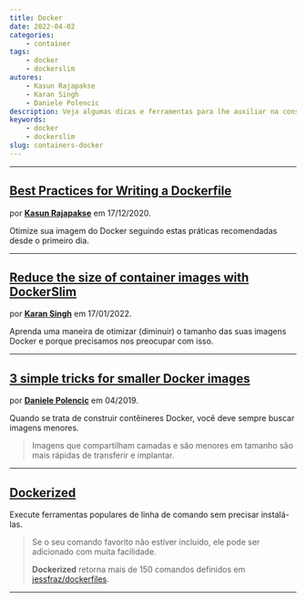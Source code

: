 ```yaml
---
title: Docker
date: 2022-04-02
categories:
    - container
tags:
    - docker
    - dockerslim
autores:
    - Kasun Rajapakse
    - Karan Singh
    - Daniele Polencic
description: Veja algumas dicas e ferramentas para lhe auxiliar na construção de imagens Docker.
keywords:
    - docker
    - dockerslim
slug: containers-docker
---
```


---

## [Best Practices for Writing a Dockerfile](https://blog.bitsrc.io/best-practices-for-writing-a-dockerfile-68893706c3)

por [**Kasun Rajapakse**](/autores/kasun-rajapakse/) em 17/12/2020.

Otimize sua imagem do Docker seguindo estas práticas recomendadas desde o primeiro dia.

---

## [Reduce the size of container images with DockerSlim](https://developers.redhat.com/articles/2022/01/17/reduce-size-container-images-dockerslim?sc_cid=7013a000002qAd7AAE#)

por [**Karan Singh**](/autores/karan-singh/) em 17/01/2022.

Aprenda uma maneira de otimizar (diminuir) o tamanho das suas imagens Docker e porque precisamos nos preocupar com isso.

---

## [3 simple tricks for smaller Docker images](https://learnk8s.io/blog/smaller-docker-images)

por [**Daniele Polencic**](/autores/daniele-polencic/) em 04/2019.

Quando se trata de construir contêineres Docker, você deve sempre buscar imagens menores.

> Imagens que compartilham camadas e são menores em tamanho são mais rápidas de transferir e implantar.

---

## [Dockerized](https://github.com/datastack-net/dockerized)

Execute ferramentas populares de linha de comando sem precisar instalá-las.

> Se o seu comando favorito não estiver incluído, ele pode ser adicionado com muita facilidade.
>
> **Dockerized** retorna mais de 150 comandos definidos em [jessfraz/dockerfiles](https://github.com/jessfraz/dockerfiles).

---
